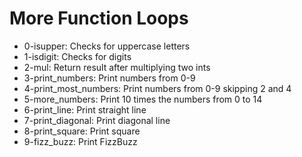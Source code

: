 # More Function Loops

- 0-isupper: Checks for uppercase letters
- 1-isdigit: Checks for digits
- 2-mul: Return result after multiplying two ints
- 3-print_numbers: Print numbers from 0-9
- 4-print_most_numbers: Print numbers from 0-9 skipping 2 and 4
- 5-more_numbers: Print 10 times the numbers from 0 to 14
- 6-print_line: Print straight line
- 7-print_diagonal: Print diagonal line
- 8-print_square: Print square
- 9-fizz_buzz: Print FizzBuzz
